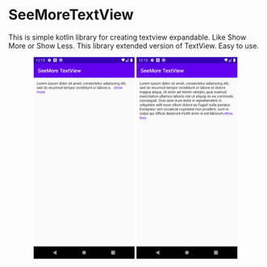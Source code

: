 # SeeMoreTextView
This is simple kotlin library for creating textview expandable. Like Show More or Show Less. This library extended version of TextView. Easy to use.


<p align="center">
  <img src="https://github.com/gsanthosh91/SeeMoreTextView/blob/master/images/device-2020-09-09-121515.png" width="200" height="400" />
  <img src="https://github.com/gsanthosh91/SeeMoreTextView/blob/master/images/device-2020-09-09-121525.png" width="200" height="400" /> 
</p>


